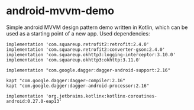 # android-mvvm-demo
Simple android MVVM design pattern demo written in Kotlin, which can be used as a starting point of a new app.
Used dependencies: 

    implementation 'com.squareup.retrofit2:retrofit:2.4.0'
    implementation 'com.squareup.retrofit2:converter-gson:2.4.0'
    implementation 'com.squareup.okhttp3:logging-interceptor:3.10.0'
    implementation 'com.squareup.okhttp3:okhttp:3.11.0'

    implementation "com.google.dagger:dagger-android-support:2.16"

    kapt "com.google.dagger:dagger-compiler:2.16"
    kapt "com.google.dagger:dagger-android-processor:2.16"

    implementation 'org.jetbrains.kotlinx:kotlinx-coroutines-android:0.27.0-eap13'
